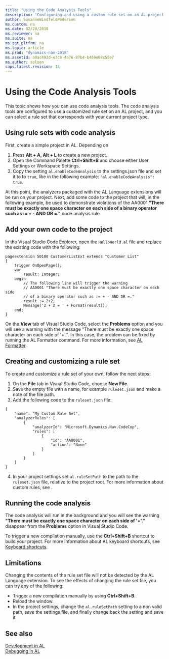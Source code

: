 ```yaml
---
title: "Using the Code Analysis Tools"
description: "Configuring and using a custom rule set on an AL project."
author: SusanneWindfeldPedersen
ms.custom: na
ms.date: 02/20/2018
ms.reviewer: na
ms.suite: na
ms.tgt_pltfrm: na
ms.topic: article
ms.prod: "dynamics-nav-2018"
ms.assetid: a0ac492d-e3c8-4a76-87b4-b469e08c58e7
ms.author: solsen
caps.latest.revision: 18
---
```


# Using the Code Analysis Tools
This topic shows how you can use code analysis tools. The code analysis tools are configured to use a customized rule set on an AL project, and you can select a rule set that corresponds with your current project type. 

## Using rule sets with code analysis
First, create a simple project in AL. Depending on 
1. Press **Alt + A, Alt + L** to create a new project.
2. Open the Command Palette **Ctrl+Shift+B** and choose either User Settings or Workspace Settings.
3. Copy the setting `al.enableCodeAnalysis` to the settings.json file and set it to to `true`, like in the following example:
```"al.enableCodeAnalysis": true```.

At this point, the analyzers packaged with the AL Language extensions will be run on your project. Next, add some code to the project that will, in the following example, be used to demonstrate violations of the AA0001 **"There must be exactly one space character on each side of a binary operator such as := + - AND OR =."** code analysis rule. 

## Add your own code to the project
In the Visual Studio Code Explorer, open the `HelloWorld.al` file and replace the existing code with the following:

```
pageextension 50100 CustomerListExt extends "Customer List"
{
    trigger OnOpenPage();
    var
        result: Integer;
    begin        
        // The following line will trigger the warning
        // AA0001 "There must be exactly one space character on each side 
        // of a binary operator such as := + - AND OR =." 
        result := 2+2; 
        Message('2 + 2 = ' + Format(result));
    end;
}
```

On the **View** tab of Visual Studio Code, select the **Problems** option and you will see a warning with the message "There must be exactly one space character on each side of '+'.". In this case, the problem can be fixed by running the AL Formatter command. For more information, see [AL Formatter](devenv-al-formatter.md).

## Creating and customizing a rule set
To create and customize a rule set of your own, follow the next steps:

1. On the **File** tab in Visual Studio Code, choose **New File**.
2. Save the empty file with a name, for example `ruleset.json` and make a note of the file path.
3. Add the following code to the `ruleset.json` file:

```
{
    "name": "My Custom Rule Set",
    "analyzerRules": [
        {
            "analyzerId": "Microsoft.Dynamics.Nav.CodeCop",
            "rules": [
                {                    
                    "id": "AA0001",                    
                    "action": "None"
                }
            ]
        }
    ]
}
```
4. In your project settings set `al.ruleSetPath` to the path to the `ruleset.json` file, relative to the project root. For more information about custom rules, see []().

## Running the code analysis
The code analysis will run in the background and you will see the warning **"There must be exactly one space character on each side of '+'."** disappear from the **Problems** option in Visual Studio Code.

To trigger a new compilation manually, use the **Ctrl+Shift+B** shortcut to build your project. For more information about AL keyboard shortcuts, see [Keyboard shortcuts](devenv-keyboard-shortcuts.md).

## Limitations
Changing the contents of the rule set file will not be detected by the AL Language extension. To see the effects of changing the rule set file, you can try any of the following:
- Trigger a new compilation manually by using **Ctrl+Shift+B**.
- Reload the window.
- In the project settings, change the `al.ruleSetPath` setting to a non valid path, save the settings file, and finally change back the setting and save it.

## See also
[Development in AL](devenv-dev-overview.md)  
[Debugging in AL](devenv-debugging.md)
